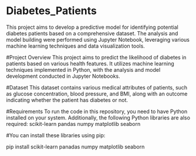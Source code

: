 # Diabetes_Patients
This project aims to develop a predictive model for identifying potential diabetes patients based on a comprehensive dataset. The analysis and model building were performed using Jupyter Notebook, leveraging various machine learning techniques and data visualization tools.

#Project Overview
This project aims to predict the likelihood of diabetes in patients based on various health features. It utilizes machine learning techniques implemented in Python, with the analysis and model development conducted in Jupyter Notebooks.

#Dataset
This dataset contains various medical attributes of patients, such as glucose concentration, blood pressure, and BMI, along with an outcome indicating whether the patient has diabetes or not.

#Requirements
To run the code in this repository, you need to have Python installed on your system. Additionally, the following Python libraries are also required:
scikit-learn
pandas
numpy
matplotlib
seaborn

#You can install these libraries using pip:

pip install scikit-learn panadas numpy matplotlib seaborn




